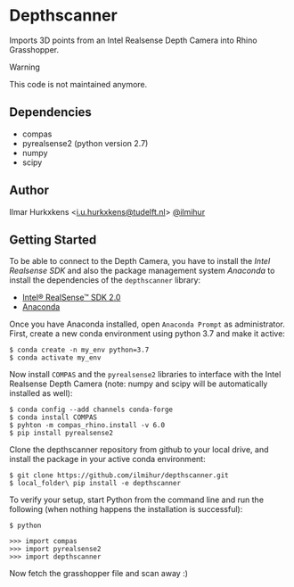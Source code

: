 # Depthscanner
Imports 3D points from an Intel Realsense Depth Camera into Rhino Grasshopper.

> [!WARNING]  
> This code is not maintained anymore.

## Dependencies
- compas
- pyrealsense2 (python version 2.7)
- numpy
- scipy

## Author

Ilmar Hurkxkens <<i.u.hurkxkens@tudelft.nl>> [@ilmihur](https://github.com/ilmihur/)

## Getting Started

To be able to connect to the Depth Camera, you have to install the *Intel Realsense SDK* and also the package management system *Anaconda* to install the dependencies of the `depthscanner` library: 

- [Intel® RealSense™ SDK 2.0](https://www.intelrealsense.com/developers/)
- [Anaconda](https://www.anaconda.com/distribution/)

Once you have Anaconda installed, open `Anaconda Prompt` as administrator. First, create a new conda environment using python 3.7 and make it active: 

    $ conda create -n my_env python=3.7
    $ conda activate my_env
    
Now install `COMPAS` and the `pyrealsense2` libraries to interface with the Intel Realsense Depth Camera (note: numpy and scipy will be automatically installed as well): 

    $ conda config --add channels conda-forge
    $ conda install COMPAS
    $ pyhton -m compas_rhino.install -v 6.0
    $ pip install pyrealsense2
    
Clone the depthscanner repository from github to your local drive, and install the package in your active conda environment:
    
    $ git clone https://github.com/ilmihur/depthscanner.git  
    $ local_folder\ pip install -e depthscanner
    
To verify your setup, start Python from the command line and run the following (when nothing happens the installation is successful):

    $ python
    
    >>> import compas
    >>> import pyrealsense2
    >>> import depthscanner

Now fetch the grasshopper file and scan away :)

